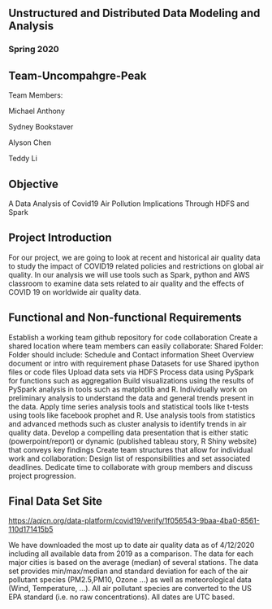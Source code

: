 ## Unstructured and Distributed Data Modeling and Analysis
### Spring 2020
  
## Team-Uncompahgre-Peak

Team Members:

Michael Anthony

Sydney Bookstaver

Alyson Chen

Teddy Li

## Objective

A Data Analysis of Covid19 Air Pollution Implications Through HDFS and Spark

## Project Introduction

For our project, we are going to look at recent and historical air quality data to study the impact of COVID19 related policies and restrictions on global air quality. In our analysis we will use tools such as Spark, python and AWS classroom to examine data sets related to air quality and the effects of COVID 19 on worldwide air quality data. 

## Functional and Non-functional Requirements

Establish a working team github repository for code collaboration
Create a shared location where team members can easily collaborate:
Shared Folder:
Folder should include:
Schedule and Contact information Sheet
Overview document or intro with requirement phase
Datasets for use
Shared ipython files or code files
Upload data sets via HDFS 
Process data using PySpark for functions such as aggregation
Build visualizations using the results of PySpark analysis in tools such as matplotlib and R.
Individually work on preliminary analysis to understand the data and general trends present in the data. 
Apply time series analysis tools and statistical tools like t-tests using tools like facebook prophet and R.
Use analysis tools from statistics and advanced methods such as cluster analysis to identify trends in air quality data.
Develop a compelling data presentation that is either static (powerpoint/report) or dynamic (published tableau story, R Shiny website) that conveys key findings
Create team structures that allow for individual work and collaboration:
Design list of responsibilities and set associated deadlines.
Dedicate time to collaborate with group members and discuss project progression.


## Final Data Set Site
https://aqicn.org/data-platform/covid19/verify/1f056543-9baa-4ba0-8561-110d171415b5

We have downloaded the most up to date air quality data as of 4/12/2020 including all available data from 2019 as a comparison.
The data for each major cities is based on the average (median) of several stations. The data set provides min/max/median and standard deviation for each of the air pollutant species (PM2.5,PM10, Ozone ...) as well as meteorological data (Wind, Temperature, ...). All air pollutant species are converted to the US EPA standard (i.e. no raw concentrations). All dates are UTC based.

